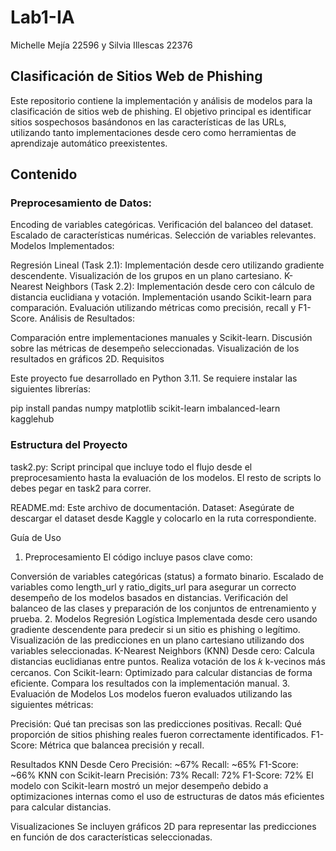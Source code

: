 # Lab1-IA
Michelle Mejía 22596 y  Silvia Illescas 22376

## Clasificación de Sitios Web de Phishing
Este repositorio contiene la implementación y análisis de modelos para la clasificación de sitios web de phishing. El objetivo principal es identificar sitios sospechosos basándonos en las características de las URLs, utilizando tanto implementaciones desde cero como herramientas de aprendizaje automático preexistentes.

## Contenido
### Preprocesamiento de Datos:

Encoding de variables categóricas.
Verificación del balanceo del dataset.
Escalado de características numéricas.
Selección de variables relevantes.
Modelos Implementados:

Regresión Lineal (Task 2.1):
Implementación desde cero utilizando gradiente descendente.
Visualización de los grupos en un plano cartesiano.
K-Nearest Neighbors (Task 2.2):
Implementación desde cero con cálculo de distancia euclidiana y votación.
Implementación usando Scikit-learn para comparación.
Evaluación utilizando métricas como precisión, recall y F1-Score.
Análisis de Resultados:

Comparación entre implementaciones manuales y Scikit-learn.
Discusión sobre las métricas de desempeño seleccionadas.
Visualización de los resultados en gráficos 2D.
Requisitos

Este proyecto fue desarrollado en Python 3.11. Se requiere instalar las siguientes librerías:

pip install pandas numpy matplotlib scikit-learn imbalanced-learn kagglehub


### Estructura del Proyecto
task2.py: Script principal que incluye todo el flujo desde el preprocesamiento hasta la evaluación de los modelos.
El resto de scripts lo debes pegar en task2 para correr.

README.md: Este archivo de documentación.
Dataset: Asegúrate de descargar el dataset desde Kaggle y colocarlo en la ruta correspondiente.

Guía de Uso
1. Preprocesamiento
El código incluye pasos clave como:

Conversión de variables categóricas (status) a formato binario.
Escalado de variables como length_url y ratio_digits_url para asegurar un correcto desempeño de los modelos basados en distancias.
Verificación del balanceo de las clases y preparación de los conjuntos de entrenamiento y prueba.
2. Modelos
Regresión Logística
Implementada desde cero usando gradiente descendente para predecir si un sitio es phishing o legítimo.
Visualización de las predicciones en un plano cartesiano utilizando dos variables seleccionadas.
K-Nearest Neighbors (KNN)
Desde cero:
Calcula distancias euclidianas entre puntos.
Realiza votación de los
𝑘
k-vecinos más cercanos.
Con Scikit-learn:
Optimizado para calcular distancias de forma eficiente.
Compara los resultados con la implementación manual.
3. Evaluación de Modelos
Los modelos fueron evaluados utilizando las siguientes métricas:

Precisión: Qué tan precisas son las predicciones positivas.
Recall: Qué proporción de sitios phishing reales fueron correctamente identificados.
F1-Score: Métrica que balancea precisión y recall.


Resultados
KNN Desde Cero
Precisión: ~67%
Recall: ~65%
F1-Score: ~66%
KNN con Scikit-learn
Precisión: 73%
Recall: 72%
F1-Score: 72%
El modelo con Scikit-learn mostró un mejor desempeño debido a optimizaciones internas como el uso de estructuras de datos más eficientes para calcular distancias.

Visualizaciones
Se incluyen gráficos 2D para representar las predicciones en función de dos características seleccionadas.
